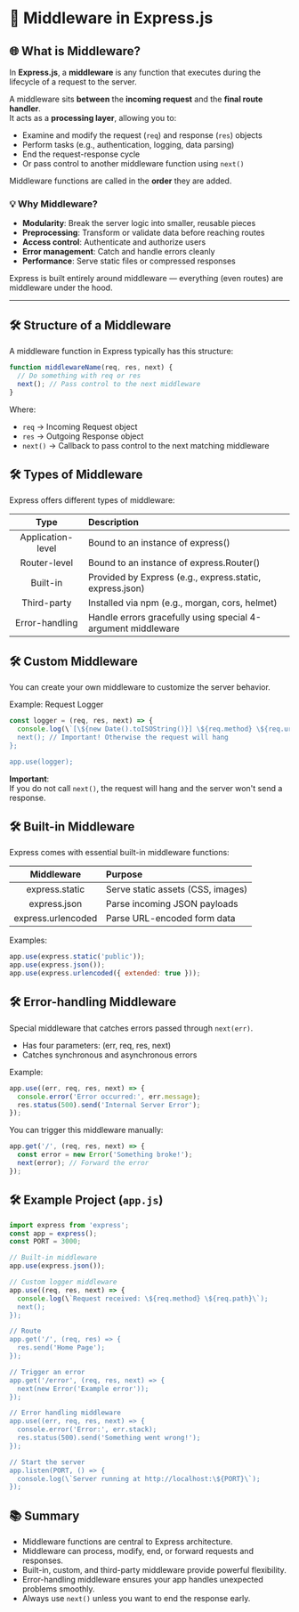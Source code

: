 
# 🔄 Middleware in Express.js

## 🌐 What is Middleware?

In **Express.js**, a **middleware** is any function that executes during the lifecycle of a request to the server.

A middleware sits **between** the **incoming request** and the **final route handler**.  
It acts as a **processing layer**, allowing you to:

- Examine and modify the request (`req`) and response (`res`) objects
- Perform tasks (e.g., authentication, logging, data parsing)
- End the request-response cycle
- Or pass control to another middleware function using `next()`

Middleware functions are called in the **order** they are added.

### 💡 Why Middleware?

- **Modularity**: Break the server logic into smaller, reusable pieces
- **Preprocessing**: Transform or validate data before reaching routes
- **Access control**: Authenticate and authorize users
- **Error management**: Catch and handle errors cleanly
- **Performance**: Serve static files or compressed responses

Express is built entirely around middleware — everything (even routes) are middleware under the hood.

---

## 🛠️ Structure of a Middleware

A middleware function in Express typically has this structure:

```javascript
function middlewareName(req, res, next) {
  // Do something with req or res
  next(); // Pass control to the next middleware
}
```

Where:

- `req` → Incoming Request object
- `res` → Outgoing Response object
- `next()` → Callback to pass control to the next matching middleware

## 🛠️ Types of Middleware

Express offers different types of middleware:

| Type | Description |
|:----:|:------------|
| Application-level | Bound to an instance of express() |
| Router-level | Bound to an instance of express.Router() |
| Built-in | Provided by Express (e.g., express.static, express.json) |
| Third-party | Installed via npm (e.g., morgan, cors, helmet) |
| Error-handling | Handle errors gracefully using special 4-argument middleware |

## 🛠️ Custom Middleware

You can create your own middleware to customize the server behavior.

Example: Request Logger

```javascript
const logger = (req, res, next) => {
  console.log(\`[\${new Date().toISOString()}] \${req.method} \${req.url}\`);
  next(); // Important! Otherwise the request will hang
};

app.use(logger);
```

**Important**:  
If you do not call `next()`, the request will hang and the server won't send a response.

## 🛠️ Built-in Middleware

Express comes with essential built-in middleware functions:

| Middleware | Purpose |
|:----------:|:--------|
| express.static | Serve static assets (CSS, images) |
| express.json | Parse incoming JSON payloads |
| express.urlencoded | Parse URL-encoded form data |

Examples:

```javascript
app.use(express.static('public'));
app.use(express.json());
app.use(express.urlencoded({ extended: true }));
```

## 🛠️ Error-handling Middleware

Special middleware that catches errors passed through `next(err)`.

- Has four parameters: (err, req, res, next)
- Catches synchronous and asynchronous errors

Example:

```javascript
app.use((err, req, res, next) => {
  console.error('Error occurred:', err.message);
  res.status(500).send('Internal Server Error');
});
```

You can trigger this middleware manually:

```javascript
app.get('/', (req, res, next) => {
  const error = new Error('Something broke!');
  next(error); // Forward the error
});
```

## 🛠️ Example Project (`app.js`)

```javascript
import express from 'express';
const app = express();
const PORT = 3000;

// Built-in middleware
app.use(express.json());

// Custom logger middleware
app.use((req, res, next) => {
  console.log(\`Request received: \${req.method} \${req.path}\`);
  next();
});

// Route
app.get('/', (req, res) => {
  res.send('Home Page');
});

// Trigger an error
app.get('/error', (req, res, next) => {
  next(new Error('Example error'));
});

// Error handling middleware
app.use((err, req, res, next) => {
  console.error('Error:', err.stack);
  res.status(500).send('Something went wrong!');
});

// Start the server
app.listen(PORT, () => {
  console.log(\`Server running at http://localhost:\${PORT}\`);
});
```

## 📚 Summary

- Middleware functions are central to Express architecture.
- Middleware can process, modify, end, or forward requests and responses.
- Built-in, custom, and third-party middleware provide powerful flexibility.
- Error-handling middleware ensures your app handles unexpected problems smoothly.
- Always use `next()` unless you want to end the response early.

